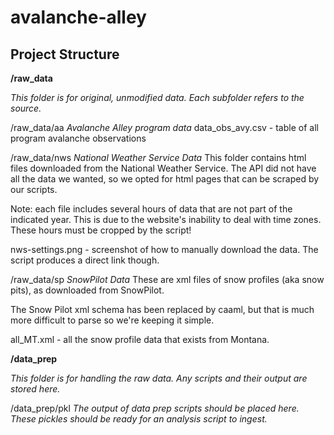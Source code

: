 # avalanche-alley

## Project Structure

**/raw_data**

*This folder is for original, unmodified data. Each subfolder refers to the source.*

/raw_data/aa
*Avalanche Alley program data*
data_obs_avy.csv - table of all program avalanche observations

/raw_data/nws
*National Weather Service Data*
This folder contains html files downloaded from the National Weather Service. The API did not have all the data we wanted, so we opted for html pages that can be scraped by our scripts.

Note: each file includes several hours of data that are not part of the indicated year. This is due to the website's inability to deal with time zones. These hours must be cropped by the script!

nws-settings.png - screenshot of how to manually download the data. The script produces a direct link though.

/raw_data/sp
*SnowPilot Data*
These are xml files of snow profiles (aka snow pits), as downloaded from SnowPilot.

The Snow Pilot xml schema has been replaced by caaml, but that is much more difficult to parse so we're keeping it simple.

all_MT.xml - all the snow profile data that exists from Montana.

**/data_prep**

*This folder is for handling the raw data. Any scripts and their output are stored here.*

/data_prep/pkl
*The output of data prep scripts should be placed here. These pickles should be ready for an analysis script to ingest.*
